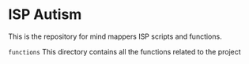 # ISP Autism
This is the repository for mind mappers ISP scripts and functions.

`functions` This directory contains all the functions related to the project
